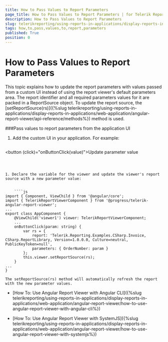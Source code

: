 ```yaml
---
title: How to Pass Values to Report Parameters
page_title: How to Pass Values to Report Parameters | for Telerik Reporting Documentation
description: How to Pass Values to Report Parameters
slug: telerikreporting/using-reports-in-applications/display-reports-in-applications/web-application/angular-report-viewer/customizing/how-to-pass-values-to-report-parameters
tags: how,to,pass,values,to,report,parameters
published: True
position: 0
---
```


# How to Pass Values to Report Parameters



This topic explains how to update the report parameters with values passed from a custom UI instead of using the report viewer's default          parameters area. The report identifier and all required parameters values for it are packed in a ReportSource object.         To update the report source, the [setReportSource(rs)]({%slug telerikreporting/using-reports-in-applications/display-reports-in-applications/web-application/angular-report-viewer/api-reference/methods%}) method is used.       

###Pass values to report parameters from the application UI

1. Add the custom UI in your application. For example:

	
    ````html
<button (click)="onButtonClick(value)">Update parameter value</button>
````



1. Declare the variable for the viewer and update the viewer's report source with a new parameter value:

	
    ````js
import { Component, ViewChild } from '@angular/core';
import { TelerikReportViewerComponent } from '@progress/telerik-angular-report-viewer';
...
export class AppComponent {
    @ViewChild('viewer1') viewer: TelerikReportViewerComponent;
    ...
    onButtonClick(param: string) {
        var rs = {
            report: 'Telerik.Reporting.Examples.CSharp.Invoice, CSharp.ReportLibrary, Version=1.0.0.0, Culture=neutral, PublicKeyToken=null',
            parameters: { OrderNumber: param }
        };
        this.viewer.setReportSource(rs);
    }
...
}
````

    The setReportSource(rs) method will automatically refresh the report with the new parameter values.

 * [How To: Use Angular Report Viewer with Angular CLI]({%slug telerikreporting/using-reports-in-applications/display-reports-in-applications/web-application/angular-report-viewer/how-to-use-angular-report-viewer-with-angular-cli%})

 * [How To: Use Angular Report Viewer with SystemJS]({%slug telerikreporting/using-reports-in-applications/display-reports-in-applications/web-application/angular-report-viewer/how-to-use-angular-report-viewer-with-systemjs%})

